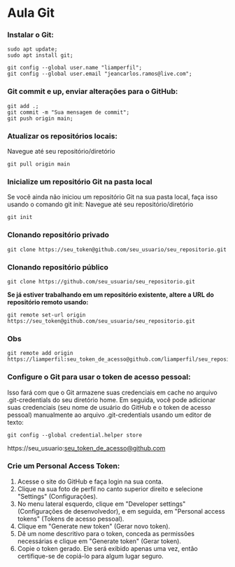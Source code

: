 # Aula Git

### Instalar o Git:
```
sudo apt update;
sudo apt install git;
```
```
git config --global user.name "liamperfil";
git config --global user.email "jeancarlos.ramos@live.com";
```
### Git commit e up, enviar alterações para o GitHub:
```
git add .;
git commit -m "Sua mensagem de commit";
git push origin main;
```
### Atualizar os repositórios locais:
Navegue até seu repositório/diretório
```
git pull origin main
```
### Inicialize um repositório Git na pasta local
Se você ainda não iniciou um repositório Git na sua pasta local, faça isso usando o comando git init:
Navegue até seu repositório/diretório
```
git init
```
### Clonando repositório privado
```
git clone https://seu_token@github.com/seu_usuario/seu_repositorio.git
```
### Clonando repositório público
```
git clone https://github.com/seu_usuario/seu_repositorio.git
```
**Se já estiver trabalhando em um repositório existente, altere a URL do repositório remoto usando:**
```
git remote set-url origin https://seu_token@github.com/seu_usuario/seu_repositorio.git
```
### Obs
```
git remote add origin https://liamperfil:seu_token_de_acesso@github.com/liamperfil/seu_repositório
```
### Configure o Git para usar o token de acesso pessoal:
Isso fará com que o Git armazene suas credenciais em cache no arquivo .git-credentials do seu diretório home. Em seguida, você pode adicionar suas credenciais (seu nome de usuário do GitHub e o token de acesso pessoal) manualmente ao arquivo .git-credentials usando um editor de texto:
```
git config --global credential.helper store
```
https://seu_usuario:seu_token_de_acesso@github.com
### Crie um Personal Access Token:
1. Acesse o site do GitHub e faça login na sua conta.
2. Clique na sua foto de perfil no canto superior direito e selecione "Settings" (Configurações).
3. No menu lateral esquerdo, clique em "Developer settings" (Configurações de desenvolvedor), e em seguida, em "Personal access tokens" (Tokens de acesso pessoal).
4. Clique em "Generate new token" (Gerar novo token).
5. Dê um nome descritivo para o token, conceda as permissões necessárias e clique em "Generate token" (Gerar token).
6. Copie o token gerado. Ele será exibido apenas uma vez, então certifique-se de copiá-lo para algum lugar seguro.
